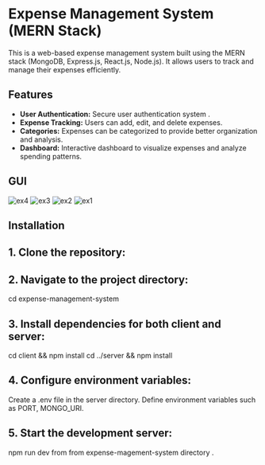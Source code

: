 # Expense Management System (MERN Stack)

This is a web-based expense management system built using the MERN stack (MongoDB, Express.js, React.js, Node.js). It allows users to track and manage their expenses efficiently.

## Features
- **User Authentication:** Secure user authentication system .
- **Expense Tracking:** Users can add, edit, and delete expenses.
- **Categories:** Expenses can be categorized to provide better organization and analysis.
- **Dashboard:** Interactive dashboard to visualize expenses and analyze spending patterns.
## GUI
![ex4](https://github.com/gauravpandey03/Expense-Mangement-App/assets/123469809/ce96c7a7-4876-46ab-894b-0b3d93377d87)
![ex3](https://github.com/gauravpandey03/Expense-Mangement-App/assets/123469809/d1557986-d040-40c9-aeaa-885c26de4de3)
![ex2](https://github.com/gauravpandey03/Expense-Mangement-App/assets/123469809/06bb586a-0aa7-4f80-89dc-d0027b49a87f)
![ex1](https://github.com/gauravpandey03/Expense-Mangement-App/assets/123469809/b05ac2d0-3dab-4fb3-b049-962d70b5a5e6)

## Installation

## 1. Clone the repository:
## 2. Navigate to the project directory:
   cd expense-management-system
## 3. Install dependencies for both client and server:
   cd client && npm install
   cd ../server && npm install
## 4. Configure environment variables:
   Create a .env file in the server directory.
   Define environment variables such as PORT, MONGO_URI.
## 5. Start the development server:
   npm run dev from from expense-magement-system directory .



